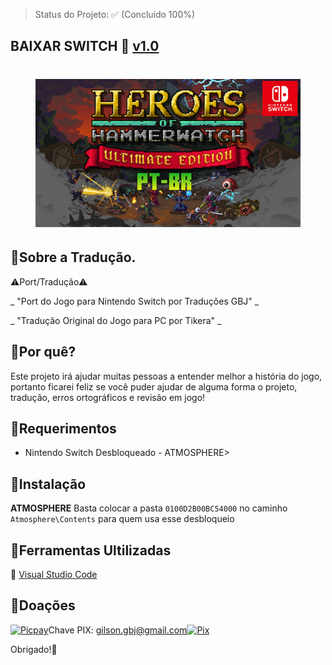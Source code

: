 > Status do Projeto: ✅ (Concluído 100%) 
## BAIXAR SWITCH :link: [v1.0](https://github.com/JUNIORGBJ/NomeDoProjeto/releases/download/v1.2/NomeDoArquivo.zip)

<h1 align="center"><figure>
  <img src="Heroes_of_Hammerwatch.png">
</figure></h1>

## :small_blue_diamond:Sobre a Tradução.

⚠Port/Tradução⚠

_ "Port do Jogo para Nintendo Switch por Traduções GBJ" _

_ "Tradução Original do Jogo para PC por Tikera" _


## :small_blue_diamond:Por quê?

Este projeto irá ajudar muitas pessoas a entender melhor a história do jogo, portanto ficarei feliz se você puder ajudar de alguma forma o projeto, tradução, erros ortográficos e revisão em jogo!

## :small_blue_diamond:Requerimentos

- Nintendo Switch Desbloqueado - ATMOSPHERE>

## :small_blue_diamond:Instalação

**ATMOSPHERE** Basta colocar a pasta ```0100D2B00BC54000``` no caminho ```Atmosphere\Contents``` para quem usa esse desbloqueio

## :small_blue_diamond:Ferramentas Ultilizadas

:link: [Visual Studio Code](https://code.visualstudio.com)

## :small_blue_diamond:Doações

[![Picpay](https://i.ibb.co/cYcsCnZ/hhhh.png)](https://picpay.me/gilsongbj)Chave PIX: gilson.gbj@gmail.com[![Pix](https://i.ibb.co/1r1ghj3/Pix.png)](https://github.com/JUNIORGBJ/Fatal_Frame_Maiden_of_Black_Water_PT-BR)

Obrigado!:wave:
